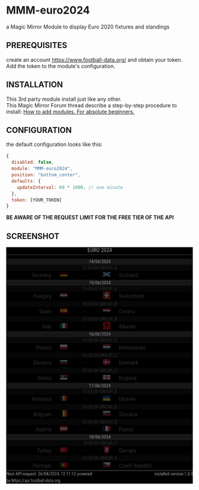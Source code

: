 # MMM-euro2024

a Magic Mirror Module to display Euro 2020 fixtures and standings

## PREREQUISITES

create an account https://www.football-data.org/ and obtain your token.  
Add the token to the module's configuration.

## INSTALLATION

This 3rd party module install just like any other.  
This Magic Mirror Forum thread describe a step-by-step procedure to install: [How to add modules. For absolute beginners.](https://forum.magicmirror.builders/topic/4231/how-to-add-modules-for-absolute-beginners?_=1622723520331)

## CONFIGURATION

the default configuration looks like this:

```js
{
  disabled: false,
  module: "MMM-euro2024",
  position: "bottom_center",
  defaults: {
    updateInterval: 60 * 1000, // one minute
  },
  token: [YOUR_TOKEN]
}
```

**BE AWARE OF THE REQUEST LIMIT FOR THE FREE TIER OF THE API**

## SCREENSHOT

![MMM-euro2024](MMM-euro2024.png)
